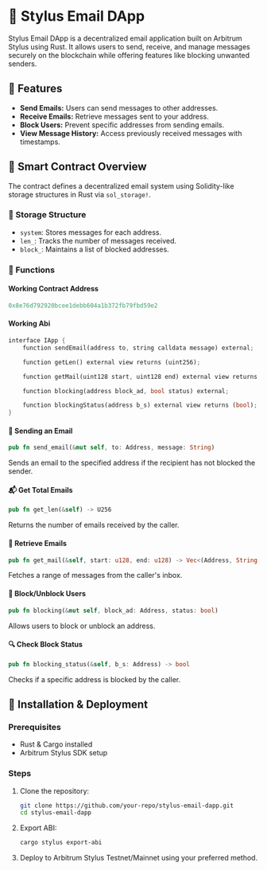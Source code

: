 # 📩 Stylus Email DApp

Stylus Email DApp is a decentralized email application built on Arbitrum Stylus using Rust. It allows users to send, receive, and manage messages securely on the blockchain while offering features like blocking unwanted senders.

## 🚀 Features
- **Send Emails:** Users can send messages to other addresses.
- **Receive Emails:** Retrieve messages sent to your address.
- **Block Users:** Prevent specific addresses from sending emails.
- **View Message History:** Access previously received messages with timestamps.

## 📜 Smart Contract Overview

The contract defines a decentralized email system using Solidity-like storage structures in Rust via `sol_storage!`.

### 📂 Storage Structure
- `system`: Stores messages for each address.
- `len_`: Tracks the number of messages received.
- `block_`: Maintains a list of blocked addresses.

### 🔧 Functions


#### Working Contract Address
```rust
0x8e76d792920bcee1debb604a1b372fb79fbd59e2
```


#### Working Abi 
```rust
interface IApp {
    function sendEmail(address to, string calldata message) external;

    function getLen() external view returns (uint256);

    function getMail(uint128 start, uint128 end) external view returns (address,string,uint64)[] memory;

    function blocking(address block_ad, bool status) external;

    function blockingStatus(address b_s) external view returns (bool);
}
```

#### 📧 Sending an Email
```rust
pub fn send_email(&mut self, to: Address, message: String)
```
Sends an email to the specified address if the recipient has not blocked the sender.

#### 📬 Get Total Emails
```rust
pub fn get_len(&self) -> U256
```
Returns the number of emails received by the caller.

#### 📜 Retrieve Emails
```rust
pub fn get_mail(&self, start: u128, end: u128) -> Vec<(Address, String, u64)>
```
Fetches a range of messages from the caller's inbox.

#### 🚫 Block/Unblock Users
```rust
pub fn blocking(&mut self, block_ad: Address, status: bool)
```
Allows users to block or unblock an address.

#### 🔍 Check Block Status
```rust
pub fn blocking_status(&self, b_s: Address) -> bool
```
Checks if a specific address is blocked by the caller.

## 🔨 Installation & Deployment

### Prerequisites
- Rust & Cargo installed
- Arbitrum Stylus SDK setup

### Steps
1. Clone the repository:
   ```sh
   git clone https://github.com/your-repo/stylus-email-dapp.git
   cd stylus-email-dapp
   ```

2. Export ABI:
   ```sh
   cargo stylus export-abi
   ```
4. Deploy to Arbitrum Stylus Testnet/Mainnet using your preferred method.


